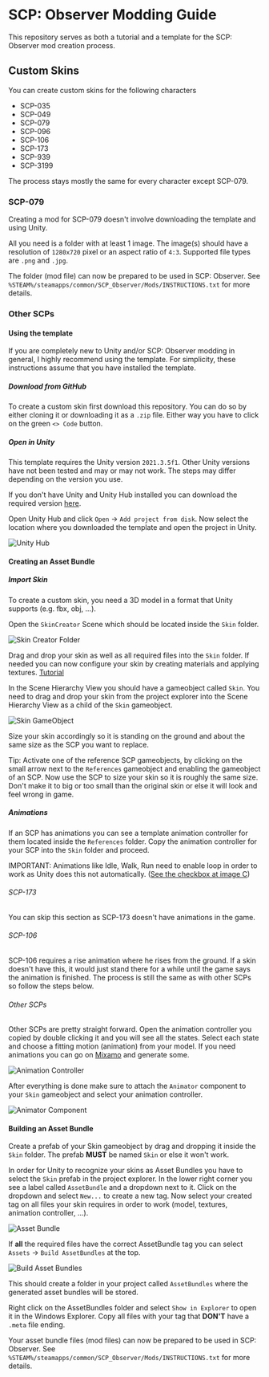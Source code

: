 # SCP: Observer Modding Guide

This repository serves as both a tutorial and a template for the SCP: Observer mod creation process.

## Custom Skins

You can create custom skins for the following characters
- SCP-035
- SCP-049
- SCP-079
- SCP-096
- SCP-106
- SCP-173
- SCP-939
- SCP-3199

The process stays mostly the same for every character except SCP-079.

### SCP-079

Creating a mod for SCP-079 doesn't involve downloading the template and using Unity.

All you need is a folder with at least 1 image. The image(s) should have a resolution of `1280x720` pixel or an aspect ratio of `4:3`. Supported file types are `.png` and `.jpg`.

The folder (mod file) can now be prepared to be used in SCP: Observer. See `%STEAM%/steamapps/common/SCP_Observer/Mods/INSTRUCTIONS.txt` for more details.

### Other SCPs

#### Using the template

If you are completely new to Unity and/or SCP: Observer modding in general, I highly recommend using the template. For simplicity, these instructions assume that you have installed the template.

##### Download from GitHub

To create a custom skin first download this repository. You can do so by either cloning it or downloading it as a `.zip` file. Either way you have to click on the green `<> Code` button.

##### Open in Unity

This template requires the Unity version `2021.3.5f1`. Other Unity versions have not been tested and may or may not work. The steps may differ depending on the version you use.

If you don't have Unity and Unity Hub installed you can download the required version [here](https://unity.com/releases/editor/archive).

Open Unity Hub and click `Open` -> `Add project from disk`. Now select the location where you downloaded the template and open the project in Unity.

![Unity Hub](https://i.imgur.com/hLnzxnM.png)

#### Creating an Asset Bundle

##### Import Skin

To create a custom skin, you need a 3D model in a format that Unity supports (e.g. fbx, obj, ...).

Open the `SkinCreator` Scene which should be located inside the `Skin` folder.

![Skin Creator Folder](https://i.imgur.com/1KVZoVx.png)

Drag and drop your skin as well as all required files into the `Skin` folder. If needed you can now configure your skin by creating materials and applying textures. [Tutorial](https://docs.unity3d.com/2019.3/Documentation/Manual/Materials.html)

In the Scene Hierarchy View you should have a gameobject called `Skin`. You need to drag and drop your skin from the project explorer into the Scene Hierarchy View as a child of the `Skin` gameobject.

![Skin GameObject](https://i.imgur.com/4HnoBg0.png)

Size your skin accordingly so it is standing on the ground and about the same size as the SCP you want to replace. 

Tip: Activate one of the reference SCP gameobjects, by clicking on the small arrow next to the `References` gameobject and enabling the gameobject of an SCP. Now use the SCP to size your skin so it is roughly the same size. Don't make it to big or too small than the original skin or else it will look and feel wrong in game.

##### Animations

If an SCP has animations you can see a template animation controller for them located inside the `References` folder. Copy the animation controller for your SCP into the `Skin` folder and proceed.

IMPORTANT: Animations like Idle, Walk, Run need to enable loop in order to work as Unity does this not automatically. ([See the checkbox at image C](https://docs.unity3d.com/Manual/class-AnimationClip.html))

###### SCP-173

You can skip this section as SCP-173 doesn't have animations in the game.

###### SCP-106

SCP-106 requires a rise animation where he rises from the ground. If a skin doesn't have this, it would just stand there for a while until the game says the animation is finished. The process is still the same as with other SCPs so follow the steps below.

###### Other SCPs

Other SCPs are pretty straight forward. Open the animation controller you copied by double clicking it and you will see all the states. Select each state and choose a fitting motion (animation) from your model. If you need animations you can go on [Mixamo](https://www.mixamo.com/#/) and generate some.

![Animation Controller](https://i.imgur.com/G7uo9jS.png)

After everything is done make sure to attach the `Animator` component to your `Skin` gameobject and select your animation controller.

![Animator Component](https://i.imgur.com/zEoh42O.png)

#### Building an Asset Bundle

Create a prefab of your Skin gameobject by drag and dropping it inside the `Skin` folder. The prefab **MUST** be named `Skin` or else it won't work.

In order for Unity to recognize your skins as Asset Bundles you have to select the `Skin` prefab in the project explorer. In the lower right corner you see a label called `AssetBundle` and a dropdown next to it. Click on the dropdown and select `New...` to create a new tag. Now select your created tag on all files your skin requires in order to work (model, textures, animation controller, ...).

![Asset Bundle](https://i.imgur.com/NQG8Y3w.png)

If **all** the required files have the correct AssetBundle tag you can select `Assets` -> `Build AssetBundles` at the top.

![Build Asset Bundles](https://i.imgur.com/gHprKNg.png)

This should create a folder in your project called `AssetBundles` where the generated asset bundles will be stored.

Right click on the AssetBundles folder and select `Show in Explorer` to open it in the Windows Explorer. Copy all files with your tag that **DON'T** have a `.meta` file ending.

Your asset bundle files (mod files) can now be prepared to be used in SCP: Observer. See `%STEAM%/steamapps/common/SCP_Observer/Mods/INSTRUCTIONS.txt` for more details.